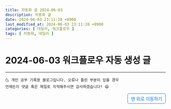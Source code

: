 ```yaml
---
title: 자동화 글 2024-06-03
description: 자동화 글
date: 2024-06-03 23:11:28 +0900
last_modified_at: 2024-06-03 23:11:28 +0900
categories: [ 데일리, 워크플로우 ]
tags: [ 자동화, 데일리 ]
---
```


# 2024-06-03 워크플로우 자동 생성 글

***
    🌜 개인 공부 기록용 블로그입니다. 오류나 틀린 부분이 있을 경우 
    언제든지 댓글 혹은 메일로 지적해주시면 감사하겠습니다! 😄

<a href="#" style="display: inline-block; padding: 5px 10px; color: #007bff; text-decoration: none; border: 0.5px solid #007bff; border-radius: 5px; float: right;">맨 위로 이동하기</a>